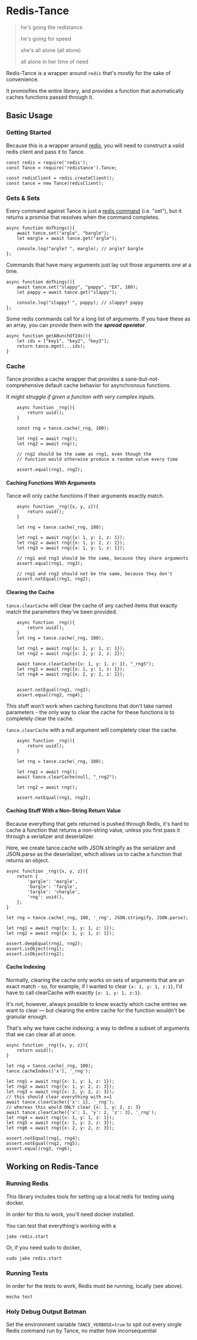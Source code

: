 
# Redis-Tance

> he's going the redistance
>
> he's going for speed
>
> she's all alone (all alone) 
>
> all alone in her time of need

Redis-Tance is a wrapper around `redis` that's mostly 
for the sake of convenience.

It promisifies the entire library, and provides a function
that automatically caches functions passed through it.

## Basic Usage

### Getting Started

Because this is a wrapper around [redis](https://github.com/NodeRedis/node_redis), 
you will need to construct a valid redis client and pass it to Tance.

```
const redis = require('redis');
const Tance = require('redistance').Tance;

const redisClient = redis.createClient();
const tance = new Tance(redisClient);
```

### Gets & Sets
Every command against Tance is just a [redis command](https://redis.io/commands) 
(i.e. "set"),
but it returns a promise that resolves when the command completes.

```
async function doThings(){
    await tance.set("argle", "bargle");
    let margle = await tance.get("argle");
    
    console.log("argle? ", margle); // argle? bargle
};
```

Commands that have many arguments just lay out those 
arguments one at a time. 

```
async function doThings(){
    await tance.set("slappy", "pappy", "EX", 180);
    let pappy = await tance.get("slappy");
    
    console.log("slappy? ", pappy); // slappy? pappy
};
```

Some redis commands call for a long list of arguments. If you
have these as an array, you can provide them with the ***spread
operator***.

```
async function getABunchOfIds(){
    let ids = ["key1", "key2", "key3"];
    return tance.mget(...ids);
}
```

### Cache

Tance provides a cache wrapper that provides a sane-but-not-comprehensive
 default cache behavior for asynchronous functions.
 
_It might struggle if given a function with very complex inputs._

```
    async function _rng(){
        return uuid();
    }

    const rng = tance.cache(_rng, 100);

    let rng1 = await rng();
    let rng2 = await rng();
    
    // rng2 should be the same as rng1, even though the 
    // function would otherwise produce a random value every time

    assert.equal(rng1, rng2);
```

#### Caching Functions With Arguments

Tance will only cache functions if their arguments exactly match.

```
    async function _rng({x, y, z}){
        return uuid();
    }

    let rng = tance.cache(_rng, 100);

    let rng1 = await rng({x: 1, y: 1, z: 1});
    let rng2 = await rng({x: 1, y: 2, z: 2});
    let rng3 = await rng({x: 1, y: 1, z: 1});

    // rng1 and rng3 should be the same, because they share arguments
    assert.equal(rng1, rng3);
    
    // rng1 and rng2 should not be the same, because they don't
    assert.notEqual(rng1, rng2);
```

#### Clearing the Cache

`tance.clearCache` will clear the cache of any cached items 
that exactly match the parameters they've been provided.

```
    async function _rng(){
        return uuid();
    }
    let rng = tance.cache(_rng, 100);

    let rng1 = await rng({x: 1, y: 1, z: 1});
    let rng2 = await rng({x: 2, y: 2, z: 2});

    await tance.clearCache({x: 1, y: 1, z: 1}, "_rng5");
    let rng3 = await rng({x: 1, y: 1, z: 1});
    let rng4 = await rng({x: 2, y: 2, z: 2});


    assert.notEqual(rng1, rng3);
    assert.equal(rng2, rng4);
```

This stuff won't work when caching functions 
that don't take named parameters - the only way to clear
the cache for these functions is to completely clear the cache.

`tance.clearCache` with a null argument will completely clear
the cache. 

```
    async function _rng(){
        return uuid();
    }

    let rng = tance.cache(_rng, 100);

    let rng1 = await rng();
    await tance.clearCache(null, "_rng2");

    let rng2 = await rng();

    assert.notEqual(rng1, rng2);
```

#### Caching Stuff With a Non-String Return Value

Because everything that gets returned is pushed through Redis,
it's hard to cache a function that returns a non-string value, 
unless you first pass it through a serializer and deserializer.

Here, we create tance.cache with JSON.stringify as the serializer
and JSON.parse as the deserializer, which allows us to cache a 
function that returns an object. 

```
async function _rng({x, y, z}){
    return {
        'gargle': 'margle',
        'bargle': 'fargle',
        'targle': 'chargle',
        'rng': uuid(),
    };
}

let rng = tance.cache(_rng, 100, '_rng', JSON.stringify, JSON.parse);

let rng1 = await rng({x: 1, y: 1, z: 1});
let rng2 = await rng({x: 1, y: 1, z: 1});

assert.deepEqual(rng1, rng2);
assert.isObject(rng1);
assert.isObject(rng2);
```

#### Cache Indexing

Normally, clearing the cache only works on sets of arguments that are
an exact match - so, for example, if I wanted to clear 
`{x: 1, y: 1, z:1}`, I'd have to call clearCache with exactly 
`{x: 1, y: 1, z:1}`. 

It's not, however, always possible to know exactly which cache entries
we want to clear &mdash; but clearing the entire cache for the
function wouldn't be granular enough.

That's why we have cache indexing: a way to define a subset
of arguments that we can clear all at once.

```
async function _rng({x, y, z}){
    return uuid();
}

let rng = tance.cache(_rng, 100);
tance.cacheIndex(['x'], '_rng');

let rng1 = await rng({x: 1, y: 1, z: 1});
let rng2 = await rng({x: 1, y: 2, z: 3});
let rng3 = await rng({x: 2, y: 2, z: 3});
// this should clear everything with x=1
await tance.clearCache({'x': 1}, '_rng');
// whereas this would ONLY clear {x: 1, y: 2, z: 3}
await tance.clearCache({'x': 1, 'y': 2, 'z': 3}, '_rng');
let rng4 = await rng({x: 1, y: 1, z: 1});
let rng5 = await rng({x: 1, y: 2, z: 3});
let rng6 = await rng({x: 2, y: 2, z: 3});

assert.notEqual(rng1, rng4);
assert.notEqual(rng2, rng5);
assert.equal(rng3, rng6);
```


## Working on Redis-Tance

### Running Redis

This library includes tools for setting up a local 
redis for testing using docker.

In order for this to work, you'll need docker installed.

You can test that everything's working with a 

    jake redis.start

Or, if you need sudo to docker, 

    sudo jake redis.start


### Running Tests

In order for the tests to work, Redis must be running, locally (see above).

```
mocha test
```

### Holy Debug Output Batman

Set the environment variable `TANCE_VERBOSE=true` to spit out 
every single Redis command run by Tance, no matter how inconsequential
